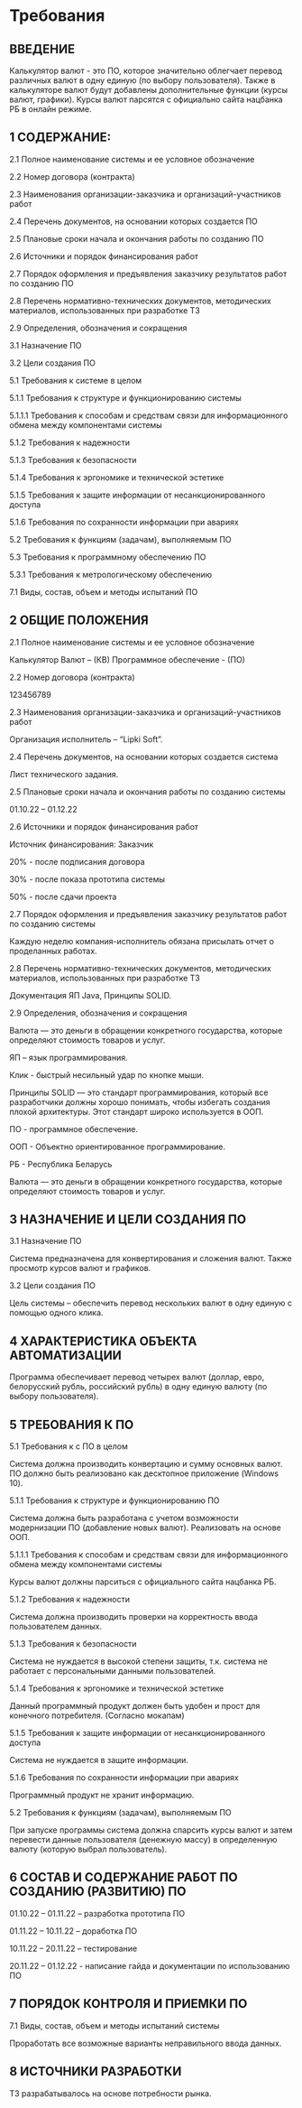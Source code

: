  # Требования
 
 ## ВВЕДЕНИЕ
 
 Калькулятор валют - это ПО, которое значительно облегчает перевод различных валют в одну единую (по выбору пользователя).
 Также в калькуляторе валют будут добавлены дополнительные функции (курсы валют, графики).
 Курсы валют парсятся с официально сайта нацбанка РБ в онлайн режиме.
 
 ## 1 СОДЕРЖАНИЕ:
2.1 Полное наименование системы и ее условное обозначение

2.2 Номер договора (контракта)

2.3 Наименования организации-заказчика и организаций-участников работ

2.4 Перечень документов, на основании которых создается ПО

2.5 Плановые сроки начала и окончания работы по созданию ПО

2.6 Источники и порядок финансирования работ	

2.7 Порядок оформления и предъявления заказчику результатов работ по созданию ПО

2.8 Перечень нормативно-технических документов, методических материалов, использованных при разработке ТЗ	

2.9 Определения, обозначения и сокращения	

3.1 Назначение ПО

3.2 Цели создания ПО

5.1 Требования к системе в целом	

5.1.1 Требования к структуре и функционированию системы	

5.1.1.1 Требования к способам и средствам связи для информационного обмена между компонентами системы	

5.1.2 Требования к надежности	

5.1.3 Требования к безопасности	

5.1.4 Требования к эргономике и технической эстетике	

5.1.5 Требования к защите информации от несанкционированного доступа	

5.1.6 Требования по сохранности информации при авариях

5.2 Требования к функциям (задачам), выполняемым  ПО

5.3 Требования к программному обеспечению ПО

5.3.1 Требования к метрологическому обеспечению	

7.1 Виды, состав, объем и методы испытаний ПО

 ##  2 ОБЩИЕ ПОЛОЖЕНИЯ
 
2.1 Полное наименование системы и ее условное обозначение

  Калькулятор Валют – (КВ)
  Программное обеспечение - (ПО)
  
2.2 Номер договора (контракта)

123456789

2.3 Наименования организации-заказчика и организаций-участников работ

Организация исполнитель – “Lipki Soft”.

2.4 Перечень документов, на основании которых создается система

Лист технического задания.

2.5 Плановые сроки начала и окончания работы по созданию системы

01.10.22 – 01.12.22

2.6 Источники и порядок финансирования работ

Источник финансирования: Заказчик

20% - после подписания договора

30% - после показа прототипа системы

50% - после сдачи проекта

2.7 Порядок оформления и предъявления заказчику результатов работ по созданию системы

Каждую неделю компания-исполнитель обязана присылать отчет о проделанных работах.

2.8 Перечень нормативно-технических документов, методических материалов, использованных при разработке ТЗ

Документация ЯП Java,
Принципы SOLID. 

2.9 Определения, обозначения и сокращения

Валюта — это деньги в обращении конкретного государства, которые определяют стоимость товаров и услуг.

ЯП – язык программирования.

Клик - быстрый несильный удар по кнопке мыши.

Принципы SOLID — это стандарт программирования, который все разработчики должны хорошо понимать, чтобы избегать создания плохой архитектуры. Этот стандарт широко используется в ООП. 

ПО - программное обеспечение.

ООП - Объектно ориентированное программирование.

РБ - Республика Беларусь

Валюта — это деньги в обращении конкретного государства, которые определяют стоимость товаров и услуг.

 ## 3 НАЗНАЧЕНИЕ И ЦЕЛИ СОЗДАНИЯ ПО
 
3.1 Назначение ПО

Система предназначена для конвертирования и сложения валют. Также просмотр курсов валют и графиков.

3.2 Цели создания ПО

Цель системы – обеспечить перевод нескольких валют в одну единую с помощью одного клика.

 ## 4 ХАРАКТЕРИСТИКА ОБЪЕКТА АВТОМАТИЗАЦИИ
 
Программа обеспечивает перевод четырех валют (доллар, евро, белорусский рубль, российский рубль) в одну единую валюту (по выбору пользователя).

 ## 5 ТРЕБОВАНИЯ К ПО
 
5.1 Требования к с ПО в целом

Система должна производить конвертацию и сумму основных валют. ПО должно быть реализовано как десктопное приложение (Windows 10).

5.1.1 Требования к структуре и функционированию ПО

Система должна быть разработана с учетом возможности модернизации ПО (добавление новых валют).
Реализовать на основе ООП.

5.1.1.1 Требования к способам и средствам связи для информационного обмена между компонентами системы

Курсы валют должны парситься с официального сайта нацбанка РБ.

5.1.2 Требования к надежности

Система должна производить проверки на корректность ввода пользователем данных.

5.1.3 Требования к безопасности

Система не нуждается в высокой степени защиты, т.к. система не работает с персональными данными пользователей.

5.1.4 Требования к эргономике и технической эстетике

Данный программный продукт должен быть удобен и прост для конечного потребителя. (Согласно мокапам)

5.1.5 Требования к защите информации от несанкционированного доступа

Система не нуждается в защите информации.

5.1.6 Требования по сохранности информации при авариях

Программный продукт не хранит информацию.

5.2 Требования к функциям (задачам), выполняемым ПО

При запуске программы система должна спарсить курсы валют и затем перевести данные пользователя (денежную массу) в определенную валюту (которую выбрал пользователь).

 ## 6 СОСТАВ И СОДЕРЖАНИЕ РАБОТ ПО СОЗДАНИЮ (РАЗВИТИЮ) ПО

01.10.22 – 01.11.22 – разработка прототипа ПО

01.11.22 – 10.11.22 – доработка ПО

10.11.22 – 20.11.22 – тестирование

20.11.22 – 01.12.22 -  написание гайда и документации по использованию ПО

 ## 7 ПОРЯДОК КОНТРОЛЯ И ПРИЕМКИ ПО

7.1 Виды, состав, объем и методы испытаний системы

Проработать все возможные варианты неправильного ввода данных.

## 8 ИСТОЧНИКИ РАЗРАБОТКИ

ТЗ разрабатывалось на основе потребности рынка.

